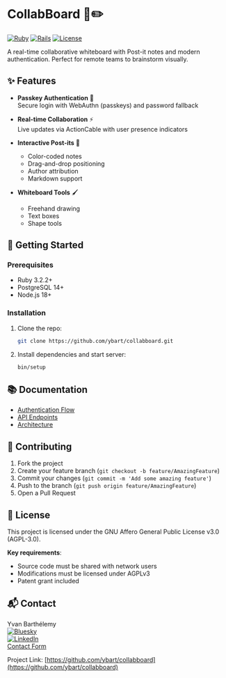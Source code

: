 # CollabBoard 🎨✏️

[![Ruby](https://img.shields.io/badge/Ruby-3.x+-red.svg)](https://ruby-lang.org)
[![Rails](https://img.shields.io/badge/Rails-8.0+-red.svg)](https://rubyonrails.org)
[![License](https://img.shields.io/badge/License-AGPL_v3-blue.svg)](LICENSE)

A real-time collaborative whiteboard with Post-it notes and modern authentication. Perfect for remote teams to brainstorm visually.

## ✨ Features

- **Passkey Authentication** 🔑  
  Secure login with WebAuthn (passkeys) and password fallback

- **Real-time Collaboration** ⚡  
  Live updates via ActionCable with user presence indicators

- **Interactive Post-its** 📝  
  - Color-coded notes  
  - Drag-and-drop positioning  
  - Author attribution  
  - Markdown support

- **Whiteboard Tools** 🖌️  
  - Freehand drawing  
  - Text boxes  
  - Shape tools

## 🚀 Getting Started

### Prerequisites
- Ruby 3.2.2+
- PostgreSQL 14+
- Node.js 18+

### Installation
1. Clone the repo:
   ```bash
   git clone https://github.com/ybart/collabboard.git
   ```
2. Install dependencies and start server:
   ```bash
   bin/setup
   ```

## 📚 Documentation

- [Authentication Flow](docs/AUTHENTICATION.md)
- [API Endpoints](docs/API.md)
- [Architecture](docs/ARCHITECTURE.md)

## 🤝 Contributing

1. Fork the project
2. Create your feature branch (`git checkout -b feature/AmazingFeature`)
3. Commit your changes (`git commit -m 'Add some amazing feature'`)
4. Push to the branch (`git push origin feature/AmazingFeature`)
5. Open a Pull Request

## 📄 License

This project is licensed under the GNU Affero General Public License v3.0 (AGPL-3.0).  

**Key requirements**:
- Source code must be shared with network users
- Modifications must be licensed under AGPLv3
- Patent grant included

## 📬 Contact

Yvan Barthélemy  
[![Bluesky](https://img.shields.io/badge/Bluesky-@ybart.fr-1180FE.svg)](https://bsky.app/profile/ybart.fr)  
[![LinkedIn](https://img.shields.io/badge/LinkedIn-yvan.barthelemy-0077B5.svg)](https://www.linkedin.com/in/yvan.barthelemy/)  
[Contact Form](https://www.ilyba.fr/contact)  

Project Link: [https://github.com/ybart/collabboard](https://github.com/ybart/collabboard)
